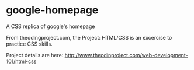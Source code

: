 # google-homepage
A CSS replica of google's homepage

From theodingproject.com, the Project: HTML/CSS is an excercise to practice CSS skills.

Project details are here: http://www.theodinproject.com/web-development-101/html-css